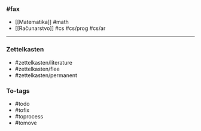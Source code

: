 ### #fax 
- [[Matematika]] #math
${\ }$
- [[Računarstvo]] #cs
#cs/prog #cs/ar


___
### Zettelkasten
- #zettelkasten/literature
- #zettelkasten/flee
- #zettelkasten/permanent

### To-tags 
- #todo 
- #tofix
- #toprocess
- #tomove 
